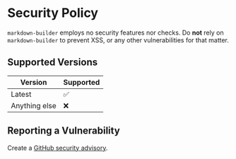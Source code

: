 # Security Policy

`markdown-builder` employs no security features nor checks.
Do **not** rely on `markdown-builder` to prevent XSS, or any other vulnerabilities for that matter.

## Supported Versions

| Version       | Supported          |
| ------------- | ------------------ |
| Latest        | :white_check_mark: |
| Anything else | :x:                |

## Reporting a Vulnerability

Create a [GitHub security advisory](https://github.com/Erb3/markdown-builder/security/advisories).
